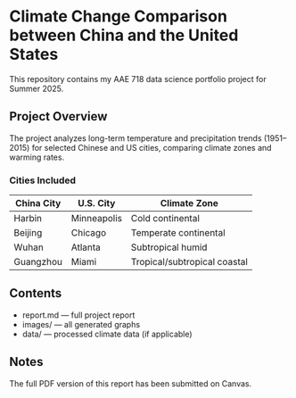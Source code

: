 # Climate Change Comparison between China and the United States

This repository contains my AAE 718 data science portfolio project for Summer 2025.

## Project Overview

The project analyzes long-term temperature and precipitation trends (1951–2015) for selected Chinese and US cities, comparing climate zones and warming rates.

### Cities Included

| China City | U.S. City   | Climate Zone                 |
| ---------- | ----------- | ---------------------------- |
| Harbin     | Minneapolis | Cold continental             |
| Beijing    | Chicago     | Temperate continental        |
| Wuhan      | Atlanta     | Subtropical humid            |
| Guangzhou  | Miami       | Tropical/subtropical coastal |

## Contents

- report.md — full project report
- images/ — all generated graphs
- data/ — processed climate data (if applicable)

## Notes

The full PDF version of this report has been submitted on Canvas.
